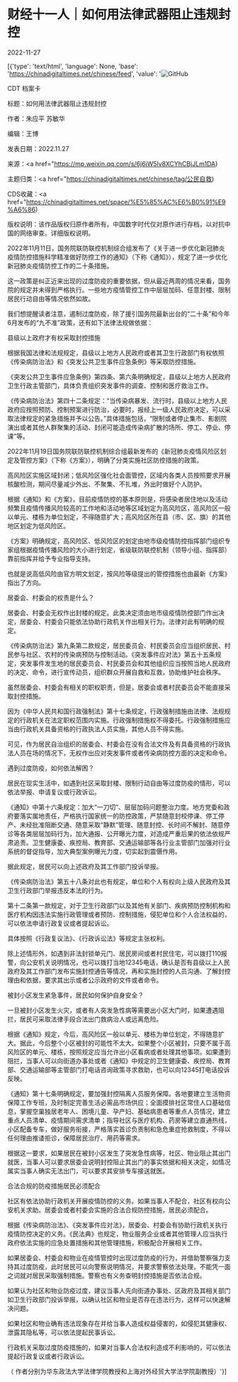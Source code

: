 # 财经十一人｜如何用法律武器阻止违规封控

2022-11-27

[{'type': 'text/html', 'language': None, 'base': 'https://chinadigitaltimes.net/chinese/feed', 'value': '![GitHub](https://chinadigitaltimes.net/chinese/files/2022/11/21-768x511.jpg)

CDT 档案卡

标题：如何用法律武器阻止违规封控

作者：朱应平 苏敏华

编辑：王博

发表日期：2022.11.27

来源：<a href="https://mp.weixin.qq.com/s/6j6iW5lv8XCYhCBjJLm1DA)

主题归类：<a href="https://chinadigitaltimes.net/chinese/tag/公民自救)

CDS收藏：<a href="https://chinadigitaltimes.net/space/%E5%85%AC%E6%B0%91%E9%A6%86)

版权说明：该作品版权归原作者所有。中国数字时代仅对原作进行存档，以对抗中国的网络审查。详细版权说明。





2022年11月11日，国务院联防联控机制综合组发布了《关于进一步优化新冠肺炎疫情防控措施科学精准做好防控工作的通知》（下称《通知》），规定了进一步优化新冠肺炎疫情防控工作的二十条措施。

这一政策是纠正近来出现的过度防疫的重要依据，但从最近两周的情况来看，国务院的规定并未得到严格执行。一些地方疫情管控工作中层层加码、任意封楼、限制居民行动自由等情况依然如故。

我们想提醒读者注意，遏制过度防疫，除了援引国务院最新出台的“二十条”和今年6月发布的“九不准”政策，还有如下法律法规做依据：

县级以上政府才有权采取封控措施

根据我国法律和法规规定，县级以上地方人民政府或者其卫生行政部门有权依照《传染病防治法》和《突发公共卫生事件应急条例》等采取防控措施。

《突发公共卫生事件应急条例》第四条、第六条明确规定，县级以上地方人民政府卫生行政主管部门，具体负责组织突发事件的调查、控制和医疗救治工作。

《传染病防治法》第四十二条规定：“当传染病暴发、流行时，县级以上地方人民政府应按照预防、控制预案进行防治，必要时，报经上一级人民政府决定，可以采取法律规定的紧急措施并予以公告。”具体措施包括，“限制或者停止集市、影剧院演出或者其他人群聚集的活动、封闭可能造成传染病扩散的场所、停工、停业、停课”等。

2022年11月19日国务院联防联控机制综合组最新发布的《新冠肺炎疫情风险区划定及管控方案》（下称《方案》），明确了分类实施社区防控措施的政策。

高风险区实施区域封闭；低风险区强化社会面管控，区域内各类人员按照要求开展核酸检测，期间尽量减少外出、不聚集、不扎堆，外出时做好个人防护。

根据《通知》和《方案》，目前疫情防控的基本原则是，将感染者居住地以及活动频繁且疫情传播风险较高的工作地和活动地等区域划定为高风险区，高风险区一般以单元、楼栋为单位划定，不得随意扩大；高风险区所在县（市、区、旗）的其他地区划定为低风险区。

《方案》明确规定，高风险区、低风险区的划定由地市级疫情防控指挥部门组织专家组根据疫情传播风险的大小进行划定，省级联防联控机制（领导小组、指挥部）靠前指挥并给予专业指导支持。

也就是说高低风险由官方明文划定，按风险等级提出的管控措施也由最新《方案》指出了方向。

居委会、村委会的权责是什么？

居委会、村委会无权作出封楼的规定。此类决定须由地市级疫情防控部门作出决定，居委会、村委会只能依法协助行政机关作出相关行为。法律对此有明确的规定。

《传染病防治法》第九条第二款规定，居民委员会、村民委员会应当组织居民、村民参与社区、农村的传染病预防与控制活动。《突发事件应对法》第五十五条规定，突发事件发生地的居民委员会、村民委员会和其他组织应当按照当地人民政府的决定、命令，进行宣传动员，组织群众开展自救和互救，协助维护社会秩序。

虽然居委会、村委会有相关的职权职责，但是，居委会或者村民委员会不能直接采取封控措施。

因为《中华人民共和国行政强制法》第十七条规定，行政强制措施由法律、法规规定的行政机关在法定职权范围内实施。行政强制措施权不得委托。行政强制措施应当由行政机关具备资格的行政执法人员实施，其他人员不得实施。

可见，作为居民自治组织的居委会、村委会在没有合法文件及有具备资格的行政执法人员在场的情况下，无权作出应对突发事件或者传染病防控方面的决定和命令。

遇到过度防疫，如何依法解困？

居民在现实生活中，如遇到社区采取封楼、限制行动自由等过度防疫的情形，可以依法举报、申请复议或行政诉讼。

《通知》中第十六条规定：加大“一刀切”、层层加码问题整治力度。地方党委和政府要落实属地责任，严格执行国家统一的防控政策，严禁随意封校停课、停工停产、未经批准阻断交通、随意采取“静默”管理、随意封控、长时间不解封、随意停诊等各类层层加码行为，加大通报、公开曝光力度，对造成严重后果的依法依规严肃追责。卫生健康委、疾控局、教育部、交通运输部等各行业主管部门加强对行业系统的督促指导，加大典型案例曝光力度，切实起到震慑作用。

据此规定，居民可以向上述政府及其工作部门投诉举报。

《传染病防治法》第五十八条对此也有规定，单位和个人有权向上级人民政府及其卫生行政部门举报违反本法的行为。

第十二条第一款规定，对于卫生行政部门以及其他有关部门、疾病预防控制机构和医疗机构因违法实施行政管理或者预防、控制措施，侵犯单位和个人合法权益的，可以依法申请行政复议或者提起诉讼。

具体按照《行政复议法》、《行政诉讼法》等规定主张权利。

除上述情形外，如遇到非法封锁单元门、居民房间或者村民住宅，可以拨打110报警，向公安机关说明情况，也可以拨打当地12345电话，确认是否有县级以上人民政府及其工作部门发布实施封控通告等情况，再和实施封控的人员沟通、了解封控理由和依据，要求其出示或者公示政府的文件或者命令。

被封小区发生紧急事件，居民如何保护自身安全？

一旦被封小区发生火灾，或者有人突发急性病等需要出小区大门时，如果遭遇阻拦，居民可采取法律手段合法出门救病治人或远离危险。

根据《通知》规定，今后，高风险区一般以单元、楼栋为单位划定，不得随意扩大。据此，今后整个小区被封的可能性不太大。如果整个小区被封，只要不属于高风险区的单元、楼栋，按照规定应当允许出小区看病或者处理其他事项。如果遭到阻拦，当事人可以向街道办事处或者《通知》中规定的卫生健康委、疾控局、教育部、交通运输部等主管部门打电话咨询政策寻求救助，也可以向12345打电话投诉反映。

《通知》第十七条明确规定，要加强封控隔离人员服务保障。各地要建立生活物资保障工作专班，及时制定完善生活必需品市场供应；全面摸排社区常住人口基础信息，掌握空巢独居老年人、困境儿童、孕产妇、基础病患者等重点人员情况，建立重点人员清单、疫情期间需求清单；指导社区与医疗机构、药房等建立直通热线，小区配备专车，做好服务衔接，严格落实首诊负责制和急危重症抢救制度，不得以任何理由推诿拒诊，保障居民治疗、用药等需求。

根据这一要求，如果居民在被封小区发生了突发急性病等，社区、物业阻止其出门就医，当事人可以要求居委会说明封控阻止其出门的事实依据和相关决定，如情况属实当事人确实无法出门，可以要求其安排专车接送就医。

合法合规的防疫措施居民必须配合

社区有依法协助行政机关开展疫情防控的义务。如果当事人不配合，社区有权向公安机关求助。居委会或者村委会实施的合法合规防控措施，居民必须配合。

根据《传染病防治法》、《突发事件应对法》，居委会、村委会有协助行政机关执行疫情防控决定的义务。《民法典》也规定，物业服务企业或者其他管理人应当执行政府依法实施的应急处置措施和其他管理措施，积极配合开展相关工作。

如果居委会、村委会和物业在疫情管控时出现过度防疫的行为，并借助警察强力支持其过度防疫，此时居民可以向警察说明情况，并要求警察依法处理，不能凭一面之词就对居民采取强制措施。警察也有义务查明封控措施是否依法合规。

如果认为社区和物业防疫过度，建议当事人先向街道办事处、区政府及其相关部门如卫生行政部门投诉举报，以确认社区和物业是否存在违法行为，这样可以快速解决问题。

如果社区和物业确有违法现象存在并给当事人造成权益侵害的，如侵犯其健康权、泄露其隐私等，可以依法提起民事诉讼。

行政机关采取过度防疫措施的，如果对当事人合法权利造成不利影响的，可以依法提起行政复议或者行政诉讼。

（ 作者分别为华东政法大学法律学院教授和上海对外经贸大学法学院副教授）'}]